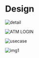 # Design

![detail](https://user-images.githubusercontent.com/98829965/163783706-fe4257a4-caba-4b45-ac87-9bcd0619e0cc.jpg)


![ATM LOGIN](https://user-images.githubusercontent.com/98829965/157096058-641d2291-f410-4f57-910f-e0432ae06f8e.png)


![usecase](https://user-images.githubusercontent.com/98829965/161509410-1a1cb7e8-cbf5-4694-94d1-21c17a14b7dd.png)


![img1](https://user-images.githubusercontent.com/98829965/161509825-3418a477-30d9-4923-8f5b-094d03bdc32e.png)
